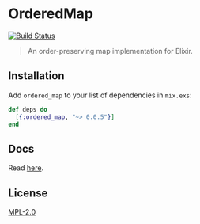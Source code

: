 # OrderedMap

[![Build Status](https://gitlab.com/jonnystorm/ordered-map-elixir/badges/master/pipeline.svg)](https://gitlab.com/jonnystorm/ordered-map-elixir/commits/master)

> An order-preserving map implementation for Elixir.

## Installation

Add `ordered_map` to your list of dependencies in `mix.exs`:

```elixir
def deps do
  [{:ordered_map, "~> 0.0.5"}]
end
```

## Docs

Read [here](https://hexdocs.pm/ordered_map/OrderedMap.html).

## License

[MPL-2.0](./COPYING.MPL)
